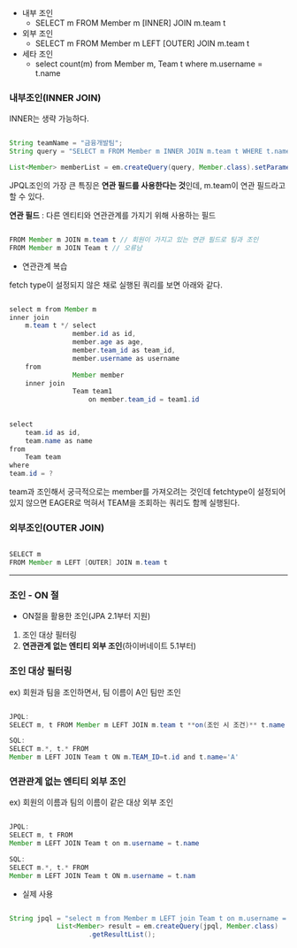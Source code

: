 * 내부 조인
  * SELECT m FROM Member m [INNER] JOIN m.team t  
* 외부 조인
  * SELECT m FROM Member m LEFT [OUTER] JOIN m.team t 
* 세타 조인
  * select count(m) from Member m, Team t where m.username = t.name

### 내부조인(INNER JOIN)

INNER는 생략 가능하다.

```java

String teamName = "금융개발팀"; 
String query = "SELECT m FROM Member m INNER JOIN m.team t WHERE t.name = :teamName"; 

List<Member> memberList = em.createQuery(query, Member.class).setParameter("teamName", teamName).getResultList();

```

JPQL조인의 가장 큰 특징은 **연관 필드를 사용한다는 것**인데, m.team이 연관 필드라고 할 수 있다.

**연관 필드** : 다른 엔티티와 연관관계를 가지기 위해 사용하는 필드

```java

FROM Member m JOIN m.team t // 회원이 가지고 있는 연관 필드로 팀과 조인 
FROM Member m JOIN Team t // 오류남

```

- 연관관계 복습

fetch type이 설정되지 않은 채로 실행된 쿼리를 보면 아래와 같다.

```java

select m from Member m
inner join 
	m.team t */ select
				member.id as id,
                member.age as age,
                member.team_id as team_id,
                member.username as username
	from
    			Member member
    inner join
    			Team team1
                	on member.team_id = team1.id
                    
                    
select
	team.id as id,
    team.name as name
from
	Team team
where
team.id = ?

```

team과 조인해서 궁극적으로는 member를 가져오려는 것인데 fetchtype이 설정되어 있지 않으면 EAGER로 먹혀서 TEAM을 조회하는 쿼리도 함께 실행된다.


### 외부조인(OUTER JOIN)

```java

SELECT m 
FROM Member m LEFT [OUTER] JOIN m.team t

```

---

### 조인 - ON 절

* ON절을 활용한 조인(JPA 2.1부터 지원) 
1. 조인 대상 필터링
2. **연관관계 없는 엔티티 외부 조인**(하이버네이트 5.1부터)

### 조인 대상 필터링

ex) 회원과 팀을 조인하면서, 팀 이름이 A인 팀만 조인

```java

JPQL:
SELECT m, t FROM Member m LEFT JOIN m.team t **on(조인 시 조건)** t.name = 'A' 

SQL:
SELECT m.*, t.* FROM 
Member m LEFT JOIN Team t ON m.TEAM_ID=t.id and t.name='A'

```

### 연관관계 없는 엔티티 외부 조인

ex) 회원의 이름과 팀의 이름이 같은 대상 외부 조인

```java

JPQL:
SELECT m, t FROM
Member m LEFT JOIN Team t on m.username = t.name

SQL:
SELECT m.*, t.* FROM 
Member m LEFT JOIN Team t ON m.username = t.nam

```
- 실제 사용

```java

String jpql = "select m from Member m LEFT join Team t on m.username = t.name";
            List<Member> result = em.createQuery(jpql, Member.class)
                    .getResultList();

```









